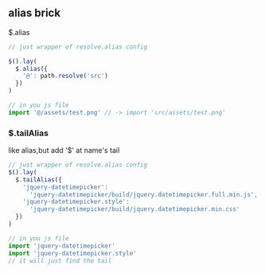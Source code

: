 ## alias brick

$.alias

```js
// just wrapper of resolve.alias config

$().lay(
  $.alias({
    '@': path.resolve('src')
  })
)

// in you js file
import '@/assets/test.png' // -> import 'src/assets/test.png'
```

### $.tailAlias

like alias,but add '$' at name's tail

```js
// just wrapper of resolve.alias config
$().lay(
  $.tailAlias({
    'jquery-datetimepicker':
      'jquery-datetimepicker/build/jquery.datetimepicker.full.min.js',
    'jquery-datetimepicker.style':
      'jquery-datetimepicker/build/jquery.datetimepicker.min.css'
  })
)

// in you js file
import 'jquery-datetimepicker'
import 'jquery-datetimepicker.style'
// it will just find the tail
```
